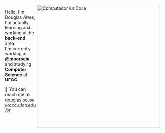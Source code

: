 
<img src="https://raw.githubusercontent.com/MicaelliMedeiros/micaellimedeiros/master/image/computer-illustration.png" min-width="400px" max-width="400px" width="400px" align="right" alt="Computador iuriCode">

<p align="left"> 
  Hello, I'm Douglas Alves, I'm actually learning and working at the <strong>back-end</strong> area.<br>
  I'm currently working at <a href="https://github.com/moorseio/"><strong>@moorseio</strong></a> and studying <strong>Computer Science</strong> at <strong>UFCG</strong>. 
</p>

💌 You can reach me at: douglas.sousa@ccc.ufcg.edu.br

